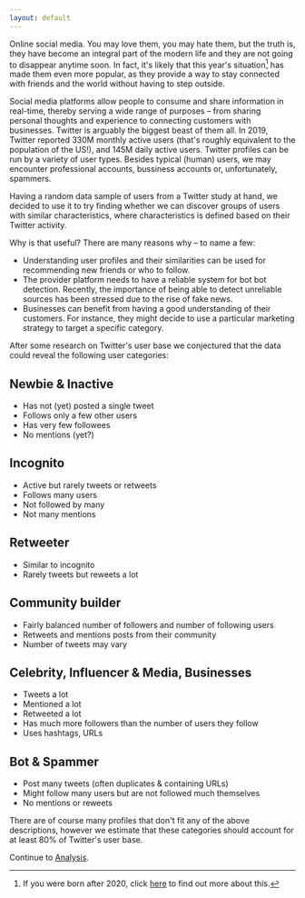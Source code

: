 ```yaml
---
layout: default
---
```


Online social media. You may love them, you may hate them, but the truth is, they have become an integral part of the modern life and they are not going to disappear anytime soon. In fact, it's likely that this year's situation[^footnote] has made them even more popular, as they provide a way to stay connected with friends and the world without having to step outside. 

[^footnote]: If you were born after 2020, click [here](https://en.wikipedia.org/wiki/COVID-19_pandemic) to find out more about this.

Social media platforms allow people to consume and share information in real-time, thereby serving a wide range of purposes – from sharing personal thoughts and experience to connecting customers with businesses. Twitter is arguably the biggest beast of them all. In 2019, Twitter reported 330M monthly active users (that's roughly equivalent to the population of the US!), and 145M daily active users. Twitter profiles can be run by a variety of user types. Besides typical (human) users, we may encounter professional accounts, bussiness accounts or, unfortunately, spammers. 

Having a random data sample of users from a Twitter study at hand, we decided to use it to try finding whether we can discover groups of users with similar characteristics, where characteristics is defined based on their Twitter activity. 

Why is that useful? There are many reasons why – to name a few:
- Understanding user profiles and their similarities can be used for recommending new friends or who to follow.
- The provider platform needs to have a reliable system for bot bot detection. Recently, the importance of being able to detect unreliable sources has been stressed due to the rise of fake news.
- Businesses can benefit from having a good understanding of their customers. For instance, they might decide to use a particular marketing strategy to target a specific category.

After some research on Twitter's user base we conjectured that the data could reveal the following user categories:

## Newbie & Inactive

- Has not (yet) posted a single tweet
- Follows only a few other users
- Has very few followees 
- No mentions (yet?)

## Incognito

- Active but rarely tweets or retweets
- Follows many users
- Not followed by many
- Not many mentions

## Retweeter

- Similar to incognito
- Rarely tweets but reweets a lot

## Community builder

- Fairly balanced number of followers and number of following users
- Retweets and mentions posts from their community
- Number of tweets may vary

## Celebrity, Influencer & Media, Businesses

- Tweets a lot
- Mentioned a lot
- Retweeted a lot
- Has much more followers than the number of users they follow
- Uses hashtags, URLs 

## Bot & Spammer

- Post many tweets (often duplicates & containing URLs)
- Might follow many users but are not followed much themselves
- No mentions or reweets

There are of course many profiles that don't fit any of the above descriptions, however we estimate that these categories should account for at least 80% of Twitter's user base. 

Continue to [Analysis](/datastory/analysis).